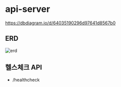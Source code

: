 # api-server

https://dbdiagram.io/d/64035190296d97641d8567b0
## ERD
![erd](https://user-images.githubusercontent.com/104489626/223732930-22068ea9-c004-4df0-ad43-7679e9705a35.png)


## 헬스체크 API
 - /healthcheck
